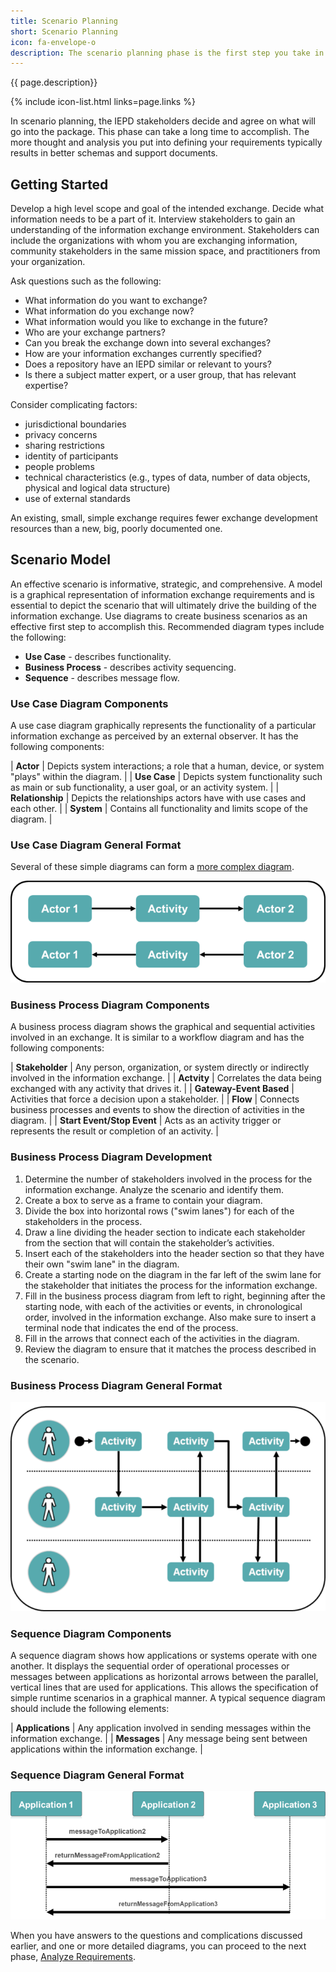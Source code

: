 ```yaml
---
title: Scenario Planning
short: Scenario Planning
icon: fa-envelope-o
description: The scenario planning phase is the first step you take in IEPD development.  
---
```


{{ page.description}}

{% include icon-list.html links=page.links %}

In scenario planning, the IEPD stakeholders decide and agree on what will go into the package. This phase can take a long time to accomplish. The more thought and analysis you put into defining your requirements typically results in better schemas and support documents.

## Getting Started

Develop a high level scope and goal of the intended exchange. Decide what information needs to be a part of it. Interview stakeholders to gain an understanding of the information exchange environment. Stakeholders can include the organizations with whom you are exchanging information, community stakeholders in the same mission space, and practitioners from your organization.

Ask questions such as the following:

- What information do you want to exchange?
- What information do you exchange now?
- What information would you like to exchange in the future?
- Who are your exchange partners?
- Can you break the exchange down into several exchanges?
- How are your information exchanges currently specified?
- Does a repository have an IEPD similar or relevant to yours?
- Is there a subject matter expert, or a user group, that has relevant expertise?

Consider complicating factors:

- jurisdictional boundaries
- privacy concerns
- sharing restrictions
- identity of participants
- people problems
- technical characteristics (e.g., types of data, number of data objects, physical and logical data structure)
- use of external standards

An existing, small, simple exchange requires fewer exchange development resources than a new, big, poorly documented one.

## Scenario Model

An effective scenario is informative, strategic, and comprehensive. A model is a graphical representation of information exchange requirements and is essential to depict the scenario that will ultimately drive the building of the information exchange. Use diagrams to create business scenarios as an effective first step to accomplish this. Recommended diagram types include the following:

- **Use Case** - describes functionality.
- **Business Process** - describes activity sequencing.
- **Sequence** - describes message flow.

### Use Case Diagram Components

A use case diagram graphically represents the functionality of a particular information exchange as perceived by an external observer. It has the following components:

| **Actor** | Depicts system interactions; a role that a human, device, or system "plays" within the diagram. |
| **Use Case** | Depicts system functionality such as main or sub functionality, a user goal, or an activity system. |
| **Relationship** | Depicts the relationships actors have with use cases and each other. |
| **System** | Contains all functionality and limits scope of the diagram. |

### Use Case Diagram General Format

Several of these simple diagrams can form a [more complex diagram](/training/iepd-developer/scenario-planning).

![Use Case Diagram General Format](assets/usecasediagram02.png "Use Case Diagram General Format")

### Business Process Diagram Components

A business process diagram shows the graphical and sequential activities involved in an exchange. It is similar to a workflow diagram and has the following components:

| **Stakeholder** | Any person, organization, or system directly or indirectly involved in the information exchange. |
| **Actvity** | Correlates the data being exchanged with any activity that drives it. |
| **Gateway-Event Based** | Activities that force a decision upon a stakeholder. |
| **Flow** | Connects business processes and events to show the direction of activities in the diagram. |
| **Start Event/Stop Event** | Acts as an activity trigger or represents the result or completion of an activity. |

### Business Process Diagram Development

1. Determine the number of stakeholders involved in the process for the information exchange. Analyze the scenario and identify them.
2. Create a box to serve as a frame to contain your diagram.
3. Divide the box into horizontal rows ("swim lanes") for each of the stakeholders in the process.
4. Draw a line dividing the header section to indicate each stakeholder from the section that will contain the stakeholder’s activities.
5. Insert each of the stakeholders into the header section so that they have their own "swim lane" in the diagram.
6. Create a starting node on the diagram in the far left of the swim lane for the stakeholder that initiates the process for the information exchange.
7. Fill in the business process diagram from left to right, beginning after the starting node, with each of the activities or events, in chronological order, involved in the information exchange.  Also make sure to insert a terminal node that indicates the end of the process.
8. Fill in the arrows that connect each of the activities in the diagram.
9. Review the diagram to ensure that it matches the process described in the scenario.

### Business Process Diagram General Format

![General Business Process Diagram](assets/businessprocessdiagram01.png "General Business Process Diagram")

### Sequence Diagram Components

A sequence diagram shows how applications or systems operate with one another. It displays the sequential order of operational processes or messages between applications as horizontal arrows between the parallel, vertical lines that are used for applications. This allows the specification of simple runtime scenarios in a graphical manner. A typical sequence diagram should include the following elements:

| **Applications** | Any application involved in sending messages within the information exchange. |
| **Messages** | Any message being sent between applications within the information exchange. |

### Sequence Diagram General Format

![General Sequence Diagram](assets/sequencediagram02.png "General Sequence Diagram")

When you have answers to the questions and complications discussed earlier, and one or more detailed diagrams, you can
proceed to the next phase, [Analyze Requirements](/reference/iepd/lifecycle/analyze-requirements "Analyze Requirements").